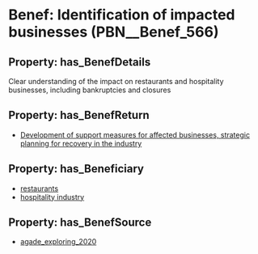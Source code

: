 # Benef: __Identification of impacted businesses__ (PBN__Benef_566)

## Property: has_BenefDetails

Clear understanding of the impact on restaurants and hospitality businesses, including bankruptcies and closures

## Property: has_BenefReturn

* [Development of support measures for affected businesses, strategic planning for recovery in the industry](../BenefReturn/PBN__BenefReturn_619)

## Property: has_Beneficiary

* [restaurants](../Stakeholder/PBN__Stakeholder_243)
* [hospitality industry](../Stakeholder/PBN__Stakeholder_244)

## Property: has_BenefSource

* [agade_exploring_2020](../Article/PBN__Article_114)

